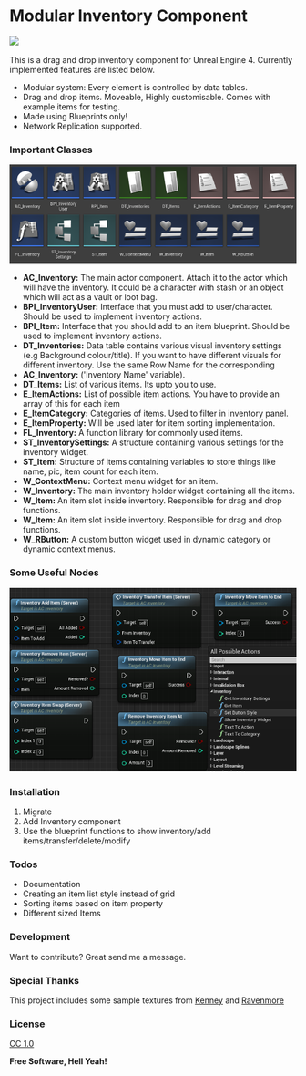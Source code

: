 # Modular Inventory Component
<img src="images/cover1.gif">

This is a drag and drop inventory component for Unreal Engine 4. Currently implemented features are listed below.
- Modular system: Every element is controlled by data tables.
- Drag and drop items. Moveable, Highly customisable. Comes with example items for testing.
- Made using Blueprints only! 
- Network Replication supported.

### Important Classes
<img src="images/required.png">

 - __AC_Inventory:__ The main actor component. Attach it to the actor which will have the inventory. It could be a character with stash or an object which will act as a vault or loot bag.
 - __BPI_InventoryUser:__ Interface that you must add to user/character. Should be used to implement inventory actions.
 - __BPI_Item:__ Interface that you should add to an item blueprint. Should be used to implement inventory actions.
 - __DT_Inventories:__ Data table contains various visual inventory settings (e.g Background colour/title). If you want to have different visuals for different inventory. Use the same Row Name for the corresponding
 - __AC_Inventory:__ ('Inventory Name' variable).
 - __DT_Items:__ List of various items. Its upto you to use.
 - __E_ItemActions:__ List of possible item actions. You have to provide an array of this for each item
 - __E_ItemCategory:__ Categories of items. Used to filter in inventory panel.
 - __E_ItemProperty:__ Will be used later for item sorting implementation.
 - __FL_Inventory:__ A function library for commonly used items.
 - __ST_InventorySettings:__ A structure containing various settings for the inventory widget.
 - __ST_Item:__ Structure of items containing variables to store things like name, pic, item count for each item.
 - __W_ContextMenu:__ Context menu widget for an item.
 - __W_Inventory:__ The main inventory holder widget containing all the items. 
 - __W_Item:__ An item slot inside inventory. Responsible for drag and drop functions.
 - __W_Item:__ An item slot inside inventory. Responsible for drag and drop functions.
 - __W_RButton:__ A custom button widget used in dynamic category or dynamic context menus. 
 
 ### Some Useful Nodes
<img src="images/invfunctions.png">

### Installation
1. Migrate
2. Add Inventory component
3. Use the blueprint functions to show inventory/add items/transfer/delete/modify

### Todos
 - Documentation
 - Creating an item list style instead of grid
 - Sorting items based on item property
 - Different sized Items

### Development
Want to contribute? Great send me a message.

### Special Thanks
This project includes some sample textures from 
[Kenney] and [Ravenmore]
### License
[CC 1.0] 

**Free Software, Hell Yeah!**

[//]: # (These are reference links used in the body of this note and get stripped out when the markdown processor does its job. There is no need to format nicely because it shouldn't be seen. Thanks SO - http://stackoverflow.com/questions/4823468/store-comments-in-markdown-syntax)

   [Kenney]: <http://kenney.nl/>
   [Ravenmore]: <http://dycha.net/>
   [CC 1.0]: <https://creativecommons.org/licenses/by/1.0>
